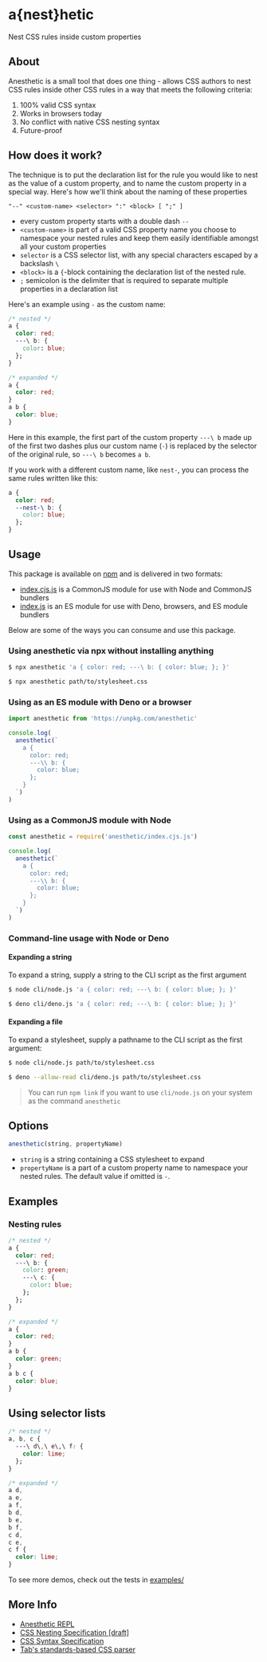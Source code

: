 # a{nest}hetic

Nest CSS rules inside custom properties

## About

Anesthetic is a small tool that does one thing - allows CSS authors to nest CSS rules inside other CSS rules in a way that meets the following criteria:

1. 100% valid CSS syntax
2. Works in browsers today
3. No conflict with native CSS nesting syntax
4. Future-proof

## How does it work?

The technique is to put the declaration list for the rule you would like to nest as the value of a custom property, and to name the custom property in a special way. Here's how we'll think about the naming of these properties

```ebnf
"--" <custom-name> <selector> ":" <block> [ ";" ]
```

- every custom property starts with a double dash `--`
- `<custom-name>` is part of a valid CSS property name you choose to namespace your nested rules and keep them easily identifiable amongst all your custom properties
- `selector` is a CSS selector list, with any special characters escaped by a backslash `\`
- `<block>` is a `{`-block containing the declaration list of the nested rule.
- `;` semicolon is the delimiter that is required to separate multiple properties in a declaration list

Here's an example using `-` as the custom name:

```css
/* nested */
a {
  color: red;
  ---\ b: {
    color: blue;
  };
}

/* expanded */
a {
  color: red;
}
a b {
  color: blue;
}
```

Here in this example, the first part of the custom property `---\ b` made up of the first two dashes plus our custom name (`-`) is replaced by the selector of the original rule, so `---\ b` becomes `a b`.

If you work with a different custom name, like `nest-`, you can process the same rules written like this:

```css
a {
  color: red;
  --nest-\ b: {
    color: blue;
  };
}
```

## Usage

This package is available on [npm](http://npmjs.com/package/anesthetic) and is delivered in two formats:

- [index.cjs.js](./index.cjs.js) is a CommonJS module for use with Node and CommonJS bundlers
- [index.js](./index.js) is an ES module for use with Deno, browsers, and ES module bundlers

Below are some of the ways you can consume and use this package.

### Using anesthetic via npx without installing anything

```bash
$ npx anesthetic 'a { color: red; ---\ b: { color: blue; }; }'
```

```bash
$ npx anesthetic path/to/stylesheet.css
```

### Using as an ES module with Deno or a browser

```js
import anesthetic from 'https://unpkg.com/anesthetic'

console.log(
  anesthetic(`
    a {
      color: red;
      ---\\ b: {
        color: blue;
      };
    }
  `)
)
```

### Using as a CommonJS module with Node

```js
const anesthetic = require('anesthetic/index.cjs.js')

console.log(
  anesthetic(`
    a {
      color: red;
      ---\\ b: {
        color: blue;
      };
    }
  `)
)
```

### Command-line usage with Node or Deno

#### Expanding a string

To expand a string, supply a string to the CLI script as the first argument

```bash
$ node cli/node.js 'a { color: red; ---\ b: { color: blue; }; }'
```

```bash
$ deno cli/deno.js 'a { color: red; ---\ b: { color: blue; }; }'
```

#### Expanding a file

To expand a stylesheet, supply a pathname to the CLI script as the first argument:

```bash
$ node cli/node.js path/to/stylesheet.css
```

```bash
$ deno --allow-read cli/deno.js path/to/stylesheet.css
```

> You can run `npm link` if you want to use `cli/node.js` on your system as the command `anesthetic`

## Options

```js
anesthetic(string, propertyName)
```

- `string` is a string containing a CSS stylesheet to expand
- `propertyName` is a part of a custom property name to namespace your nested rules. The default value if omitted is `-`.

## Examples

### Nesting rules

```css
/* nested */
a {
  color: red;
  ---\ b: {
    color: green;
    ---\ c: {
      color: blue;
    };
  };
}

/* expanded */
a {
  color: red;
}
a b {
  color: green;
}
a b c {
  color: blue;
}
```

## Using selector lists

```css
/* nested */
a, b, c {
  ---\ d\,\ e\,\ f: {
    color: lime;
  };
}

/* expanded */
a d,
a e,
a f,
b d,
b e,
b f,
c d,
c e,
c f {
  color: lime;
}
```

To see more demos, check out the tests in [examples/](./examples/)

## More Info

- [Anesthetic REPL](https://tomhodgins.com/demo/nesting/)
- [CSS Nesting Specification [draft]](https://drafts.csswg.org/css-nesting-1/)
- [CSS Syntax Specification](https://drafts.csswg.org/css-syntax-3/)
- [Tab's standards-based CSS parser](https://github.com/tabatkins/parse-css)
